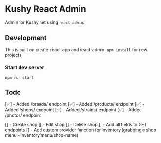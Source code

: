 # Kushy React Admin

Admin for Kushy.net using `react-admin`.

## Development

This is built on create-react-app and react-admin. `npm install` for new projects

### Start dev server

`npm run start`

## Todo

[✅] - Added /brands/ endpoint
[✅] - Added /products/ endpoint
[✅] - Added /shops/ endpoint
[✅] - Added /strains/ endpoint
[✅] - Added /photos/ endpoint

[] - Create shop
[] - Edit shop
[] - Delete shop
[] - Add all fields to GET endpoints
[] - Add custom provider function for inventory (grabbing a shop menu - inventory/menu/shop-name)
